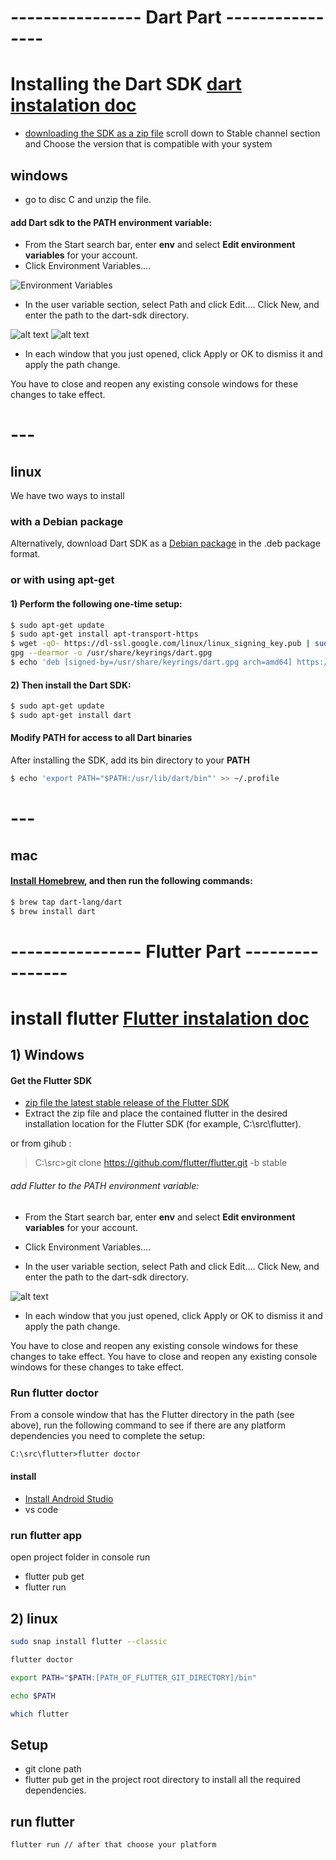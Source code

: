 
# ---------------- Dart Part ---------------- 

# Installing the Dart SDK  [ dart  instalation doc](https://dart.dev/get-dart#install)


- [downloading the SDK as a zip file](https://dart.dev/get-dart/archive) scroll down to Stable channel section and Choose the version that is compatible with your system

## windows

- go to disc C and unzip the file.

#### add Dart sdk to the PATH environment variable:

* From the Start search bar, enter **env** and select **Edit environment variables** for your account.
* Click Environment Variables….
 
![Environment Variables](readme/1png.png "Environment Variables")

* In the user variable section, select Path and click Edit….
Click New, and enter the path to the dart-sdk directory.

![alt text](readme/2png.png "image Title")
![alt text](readme/d3.png "image Title")

* In each window that you just opened, click Apply or OK to dismiss it and apply the path change.

You have to close and reopen any existing console windows for these changes to take effect.
# ---
## linux

We have two ways to install

###  with a Debian package

Alternatively, download Dart SDK as a [Debian package](https://storage.googleapis.com/dart-archive/channels/stable/release/latest/linux_packages/dart_2.19.2-1_amd64.deb) in the .deb package format.


### or with using apt-get
#### 1) Perform the following **one-time setup**:

```bash
$ sudo apt-get update
$ sudo apt-get install apt-transport-https
$ wget -qO- https://dl-ssl.google.com/linux/linux_signing_key.pub | sudo 
gpg --dearmor -o /usr/share/keyrings/dart.gpg
$ echo 'deb [signed-by=/usr/share/keyrings/dart.gpg arch=amd64] https://storage.googleapis.com/download.dartlang.org/linux/debian stable main' | sudo tee /etc/apt/sources.list.d/dart_stable.list
``` 
#### 2) Then install the Dart SDK:
```bash
$ sudo apt-get update
$ sudo apt-get install dart
```


#### Modify PATH for access to all Dart binaries
After installing the SDK, add its bin directory to your **PATH**
```bash
$ echo 'export PATH="$PATH:/usr/lib/dart/bin"' >> ~/.profile
```


# ---
## mac

#### [Install Homebrew](https://brew.sh/), and then run the following commands:

```bash
$ brew tap dart-lang/dart
$ brew install dart
```

# ---------------- Flutter Part ---------------- 
# install flutter [ Flutter instalation doc](https://docs.flutter.dev/get-started/install)

## 1) Windows  

#### Get the Flutter SDK
- [zip file the latest stable release of the Flutter SDK](https://storage.googleapis.com/flutter_infra_release/releases/stable/windows/flutter_windows_3.7.5-stable.zip)
- Extract the zip file and place the contained flutter in the desired installation location for the Flutter SDK (for example, C:\src\flutter).

or from gihub : 
> C:\src>git clone https://github.com/flutter/flutter.git -b stable

###### add Flutter to the PATH environment variable:

* From the Start search bar, enter **env** and select **Edit environment variables** for your account.
  
* Click Environment Variables….
 
* In the user variable section, select Path and click Edit….
Click New, and enter the path to the dart-sdk directory.


![alt text](readme/f3.png "image Title")

* In each window that you just opened, click Apply or OK to dismiss it and apply the path change.

You have to close and reopen any existing console windows for these changes to take effect.
You have to close and reopen any existing console windows for these changes to take effect.


### Run flutter doctor
From a console window that has the Flutter directory in the path (see above), run the following command to see if there are any platform dependencies you need to complete the setup:

```cmd
C:\src\flutter>flutter doctor
```

#### install 
- [Install Android Studio](https://developer.android.com/studio) 
- vs code

### run flutter app

open project folder 
in console run 
- flutter pub get
- flutter run


## 2) linux
```bash
sudo snap install flutter --classic

flutter doctor

export PATH="$PATH:[PATH_OF_FLUTTER_GIT_DIRECTORY]/bin"

echo $PATH

which flutter

```



## Setup 

- git clone path
- flutter pub get in the project root directory to install all the required dependencies.

## run flutter

```bash
flutter run // after that choose your platform
```